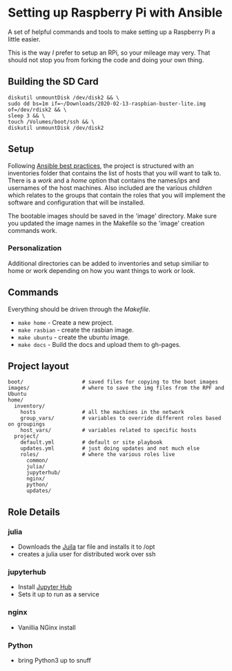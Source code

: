 # Setting up Raspberry Pi with Ansible

A set of helpful commands and tools to make setting up a Raspberry Pi a little easier.

This is the way _I_ prefer to setup an RPi, so your mileage may very.  That should not stop you from forking the code
and doing your own thing.

## Building the SD Card

```
diskutil unmountDisk /dev/disk2 && \
sudo dd bs=1m if=~/Downloads/2020-02-13-raspbian-buster-lite.img of=/dev/rdisk2 && \
sleep 3 && \
touch /Volumes/boot/ssh && \
diskutil unmountDisk /dev/disk2
```

## Setup
Following [Ansible best practices](https://docs.ansible.com/ansible/latest/user_guide/playbooks_best_practices.html), the project is structured
with an inventories folder that contains the list of hosts that you will want to talk to.  There is a _work_ and a _home_ option that contains the
names/ips and usernames of the host machines.  Also included are the various _children_ which relates to the groups that contain the roles that you will implement the software and configuration that will be installed.

The bootable images should be saved in the 'image' directory.  Make sure you updated the image names in the Makefile so the 'image' creation commands work.

### Personalization
Additional directories can be added to inventories and setup similiar to home or work depending on how you want things to work or look.

## Commands
Everything should be driven through the _Makefile_.

* `make home` - Create a new project.
* `make rasbian` - create the rasbian image.
* `make ubuntu` - create the ubuntu image.
* `make docs` - Build the docs and upload them to gh-pages.

## Project layout

    boot/                   # saved files for copying to the boot images
    images/                 # where to save the img files from the RPF and Ubuntu
    home/
      inventory/      
        hosts               # all the machines in the network
        group_vars/         # variables to override different roles based on groupings
        host_vars/          # variables related to specific hosts
      project/
        default.yml         # default or site playbook
        updates.yml         # just doing updates and not much else
        roles/              # where the various roles live
          common/
          julia/
          jupyterhub/
          nginx/
          python/
          updates/

## Role Details
### julia
* Downloads the [Juila](https://julialang.org/) tar file and installs it to /opt
* creates a julia user for distributed work over ssh

### jupyterhub
* Install [Jupyter Hub](https://jupyterhub.readthedocs.io/en/stable/)
* Sets it up to run as a service

### nginx
* Vanillia NGinx install

### Python
* bring Python3 up to snuff
